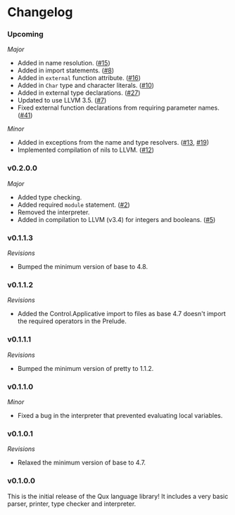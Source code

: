 # Changelog

### Upcoming

*Major*

* Added in name resolution. ([#15](https://github.com/hjwylde/language-qux/issues/15))
* Added in import statements. ([#8](https://github.com/hjwylde/language-qux/issues/8))
* Added in `external` function attribute. ([#16](https://github.com/hjwylde/language-qux/issues/16))
* Added in `Char` type and character literals. ([#10](https://github.com/hjwylde/language-qux/issues/10))
* Added in external type declarations. ([#27](https://github.com/hjwylde/language-qux/issues/27))
* Updated to use LLVM 3.5. ([#7](https://github.com/hjwylde/language-qux/issues/7))
* Fixed external function declarations from requiring parameter names. ([#41](https://github.com/hjwylde/language-qux/issues/41))

*Minor*

* Added in exceptions from the name and type resolvers. ([#13](https://github.com/hjwylde/language-qux/issues/13), [#19](https://github.com/hjwylde/language-qux/issues/19))
* Implemented compilation of nils to LLVM. ([#12](https://github.com/hjwylde/language-qux/issues/12))

### v0.2.0.0

*Major*

* Added type checking.
* Added required `module` statement. ([#2](https://github.com/hjwylde/language-qux/issues/2))
* Removed the interpreter.
* Added in compilation to LLVM (v3.4) for integers and booleans. ([#5](https://github.com/hjwylde/language-qux/issues/5))

### v0.1.1.3

*Revisions*

* Bumped the minimum version of base to 4.8.

### v0.1.1.2

*Revisions*

* Added the Control.Applicative import to files as base 4.7 doesn't import the required operators in
    the Prelude.

### v0.1.1.1

*Revisions*

* Bumped the minimum version of pretty to 1.1.2.

### v0.1.1.0

*Minor*

* Fixed a bug in the interpreter that prevented evaluating local variables.

### v0.1.0.1

*Revisions*

* Relaxed the minimum version of base to 4.7.

### v0.1.0.0

This is the initial release of the Qux language library!
It includes a very basic parser, printer, type checker and interpreter.

